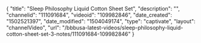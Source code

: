 {
    "title": "Sleep Philosophy Liquid Cotton Sheet Set",
    "description": "",
    "channelid": "111091684",
    "videoid": "109982846",
    "date_created": "1502521397",
    "date_modified": "1504049174",
    "type": "captivate",
    "layout": "channelVideo",
    "url": "\/bbbusa-latest-videos\/sleep-philosophy-liquid-cotton-sheet-set-3-notes\/111091684-109982846"
}